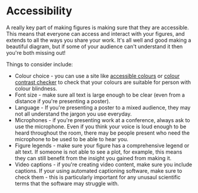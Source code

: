 # Accessibility

A really key part of making figures is making sure that they are accessible.
This means that everyone can access and interact with your figures, and extends to all the ways you share your work.
It's all well and good making a beautiful diagram, but if some of your audience can't understand it then you're both missing out!

Things to consider include:

* Colour choice - you can use a site like [accessible colours](https://accessible-colors.com/) or [colour contrast checker](https://colourcontrast.cc/) to check that your colours are suitable for person with colour blindness.
* Font size - make sure all text is large enough to be clear (even from a distance if you're presenting a poster).
* Language - If you're presenting a poster to a mixed audience, they may not all understand the jargon you use everyday.
* Microphones - if you're presenting work at a conference, always ask to use the microphone.
  Even if you think your voice is loud enough to be heard throughout the room, there may be people present who need the microphone to be used to be able to hear you.
* Figure legends - make sure your figure has a comprehensive legend or alt text.
    If someone is not able to see a plot, for example, this means they can still benefit from the insight you gained from making it.
* Video captions - if you're creating video content, make sure you include captions. 
    If your using automated captioning software, make sure to check them - this is particularly important for any unusaul scientific terms that the software may struggle with.
